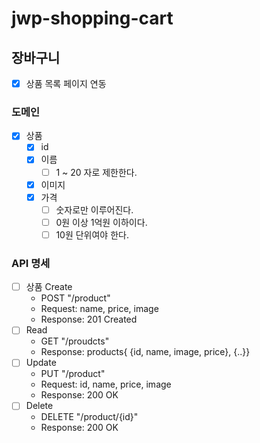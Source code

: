 # jwp-shopping-cart

## 장바구니

- [x] 상품 목록 페이지 연동

### 도메인
- [x] 상품
  - [x] id
  - [x] 이름
    - [ ] 1 ~ 20 자로 제한한다.
  - [x] 이미지
  - [x] 가격
    - [ ] 숫자로만 이루어진다.
    - [ ] 0원 이상 1억원 이하이다.
    - [ ] 10원 단위여야 한다.

### API 명세
- [ ] 상품 Create
  - POST "/product"
  - Request: name, price, image
  - Response: 201 Created
- [ ] Read
  - GET "/proudcts"
  - Response: products{ {id, name, image, price}, {..}}
- [ ] Update
  - PUT "/product"
  - Request: id, name, price, image
  - Response: 200 OK
- [ ] Delete
  - DELETE "/product/{id}" 
  - Response: 200 OK

